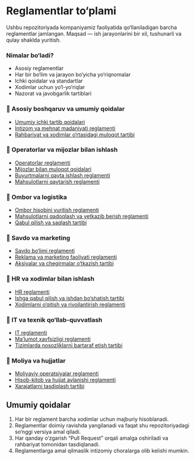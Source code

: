 # Reglamentlar to‘plami

Ushbu repozitoriyada kompaniyamiz faoliyatida qo‘llaniladigan barcha reglamentlar jamlangan. Maqsad — ish jarayonlarini bir xil, tushunarli va qulay shaklda yuritish.

### Nimalar bo‘ladi?
- Asosiy reglamentlar
- Har bir bo‘lim va jarayon bo‘yicha yo‘riqnomalar
- Ichki qoidalar va standartlar
- Xodimlar uchun yo‘l-yo‘riqlar
- Nazorat va javobgarlik tartiblari

### 📌 Asosiy boshqaruv va umumiy qoidalar
- [Umumiy ichki tartib qoidalari](reglaments/umumiy_tartib.md)
- [Intizom va mehnat madaniyati reglamenti](reglaments/intizom_mehnat_madaniyati.md)
- [Rahbariyat va xodimlar o‘rtasidagi muloqot tartibi](reglaments/rahbariyat_muloqot_tartibi.md)

### 📌 Operatorlar va mijozlar bilan ishlash
- [Operatorlar reglamenti](reglaments/operators.md)
- [Mijozlar bilan muloqot qoidalari](reglaments/mijozlar_muloqot_qoidalari.md)
- [Buyurtmalarni qayta ishlash reglamenti](reglaments/buyurtmalar_qayta_ishlash.md)
- [Mahsulotlarni qaytarish reglamenti](reglaments/qaytarish_reglamenti.md)

### 📌 Ombor va logistika
- [Ombor hisobini yuritish reglamenti](reglaments/ombor_hisobi.md)
- [Mahsulotlarni qadoqlash va yetkazib berish reglamenti](reglaments/qadoqlash_va_yetkazib_berish.md)
- [Qabul qilish va saqlash tartibi](reglaments/qabul_qilish_va_saqlash.md)

### 📌 Savdo va marketing
- [Savdo bo‘limi reglamenti](reglaments/savdo_bolim_reglamenti.md)
- [Reklama va marketing faoliyati reglamenti](reglaments/reklama_marketing_faoliyati.md)
- [Aksiyalar va chegirmalar o‘tkazish tartibi](reglaments/aksiyalar_va_chegirmalar.md)

### 📌 HR va xodimlar bilan ishlash
- [HR reglamenti](reglaments/hr_reglament.md)
- [Ishga qabul qilish va ishdan bo‘shatish tartibi](reglaments/ishga_qabul_va_boshatish.md)
- [Xodimlarni o‘qitish va rivojlantirish reglamenti](reglaments/xodimlarni_oqitish_va_rivojlantirish.md)

### 📌 IT va texnik qo‘llab-quvvatlash
- [IT reglamenti](reglaments/it_reglament.md)
- [Ma’lumot xavfsizligi reglamenti](reglaments/malumot_xavfsizligi.md)
- [Tizimlarda nosozliklarni bartaraf etish tartibi](reglaments/tizim_nosozlik_bartaraf.md)

### 📌 Moliya va hujjatlar
- [Moliyaviy operatsiyalar reglamenti](reglaments/moliya_reglament.md)
- [Hisob-kitob va hujjat aylanishi reglamenti](reglaments/hisob_kitob_va_hujjat_aylanishi.md)
- [Xarajatlarni tasdiqlash tartibi](reglaments/xarajatlarni_tasdiqlash.md)

## Umumiy qoidalar
1. Har bir reglament barcha xodimlar uchun majburiy hisoblanadi.  
2. Reglamentlar doimiy ravishda yangilanadi va faqat shu repozitoriyadagi so‘nggi versiya amal qiladi.  
3. Har qanday o‘zgarish “Pull Request” orqali amalga oshiriladi va rahbariyat tomonidan tasdiqlanadi.  
4. Reglamentlarga amal qilmaslik intizomiy choralarga olib kelishi mumkin.  
